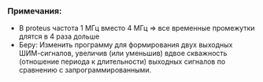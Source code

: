 ### Примечания:
- В proteus частота 1 МГц вместо 4 МГц => все временные промежутки длятся в 4 раза дольше
- Беру: Изменить программу для формирования двух выходных ШИМ-сигналов, увеличив (или уменьшив) вдвое скважность (отношение периода к длительности)
выходных сигналов по сравнению с запрограммированными.